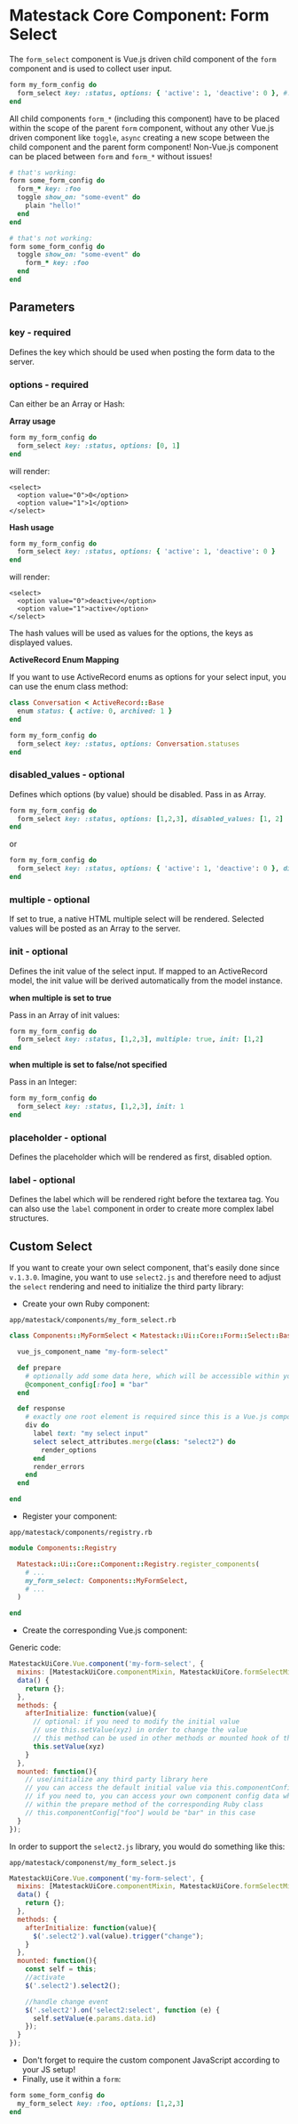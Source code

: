 # Matestack Core Component: Form Select

The `form_select` component is Vue.js driven child component of the `form` component and is used to collect user input.

```ruby
form my_form_config do
  form_select key: :status, options: { 'active': 1, 'deactive': 0 }, #...
end
```

All child components `form_*` \(including this component\) have to be placed within the scope of the parent `form` component, without any other Vue.js driven component like `toggle`, `async` creating a new scope between the child component and the parent form component! Non-Vue.js component can be placed between `form` and `form_*` without issues!

```ruby
# that's working:
form some_form_config do
  form_* key: :foo
  toggle show_on: "some-event" do
    plain "hello!"
  end
end

# that's not working:
form some_form_config do
  toggle show_on: "some-event" do
    form_* key: :foo
  end
end
```

## Parameters

### key - required

Defines the key which should be used when posting the form data to the server.

### options - required

Can either be an Array or Hash:

**Array usage**

```ruby
form my_form_config do
  form_select key: :status, options: [0, 1]
end
```

will render:

```markup
<select>
  <option value="0">0</option>
  <option value="1">1</option>
</select>
```

**Hash usage**

```ruby
form my_form_config do
  form_select key: :status, options: { 'active': 1, 'deactive': 0 }
end
```

will render:

```markup
<select>
  <option value="0">deactive</option>
  <option value="1">active</option>
</select>
```

The hash values will be used as values for the options, the keys as displayed values.

**ActiveRecord Enum Mapping**

If you want to use ActiveRecord enums as options for your select input, you can use the enum class method:

```ruby
class Conversation < ActiveRecord::Base
  enum status: { active: 0, archived: 1 }
end
```

```ruby
form my_form_config do
  form_select key: :status, options: Conversation.statuses
end
```

### disabled\_values - optional

Defines which options \(by value\) should be disabled. Pass in as Array.

```ruby
form my_form_config do
  form_select key: :status, options: [1,2,3], disabled_values: [1, 2]
end
```

or

```ruby
form my_form_config do
  form_select key: :status, options: { 'active': 1, 'deactive': 0 }, disabled_values: [1]
end
```

### multiple - optional

If set to true, a native HTML multiple select will be rendered. Selected values will be posted as an Array to the server.

### init - optional

Defines the init value of the select input. If mapped to an ActiveRecord model, the init value will be derived automatically from the model instance.

**when multiple is set to true**

Pass in an Array of init values:

```ruby
form my_form_config do
  form_select key: :status, [1,2,3], multiple: true, init: [1,2]
end
```

**when multiple is set to false/not specified**

Pass in an Integer:

```ruby
form my_form_config do
  form_select key: :status, [1,2,3], init: 1
end
```

### placeholder - optional

Defines the placeholder which will be rendered as first, disabled option.

### label - optional

Defines the label which will be rendered right before the textarea tag. You can also use the `label` component in order to create more complex label structures.

## Custom Select

If you want to create your own select component, that's easily done since `v.1.3.0`. Imagine, you want to use `select2.js` and therefore need to adjust the `select` rendering and need to initialize the third party library:

* Create your own Ruby component:

`app/matestack/components/my_form_select.rb`

```ruby
class Components::MyFormSelect < Matestack::Ui::Core::Form::Select::Base

  vue_js_component_name "my-form-select"

  def prepare
    # optionally add some data here, which will be accessible within your Vue.js component
    @component_config[:foo] = "bar"
  end

  def response
    # exactly one root element is required since this is a Vue.js component template
    div do
      label text: "my select input"
      select select_attributes.merge(class: "select2") do
        render_options
      end
      render_errors
    end
  end

end
```

* Register your component:

`app/matestack/components/registry.rb`

```ruby
module Components::Registry

  Matestack::Ui::Core::Component::Registry.register_components(
    # ...
    my_form_select: Components::MyFormSelect,
    # ...
  )

end
```

* Create the corresponding Vue.js component:

Generic code:

```javascript
MatestackUiCore.Vue.component('my-form-select', {
  mixins: [MatestackUiCore.componentMixin, MatestackUiCore.formSelectMixin],
  data() {
    return {};
  },
  methods: {
    afterInitialize: function(value){
      // optional: if you need to modify the initial value
      // use this.setValue(xyz) in order to change the value
      // this method can be used in other methods or mounted hook of this component as well!
      this.setValue(xyz)
    }
  },
  mounted: function(){
    // use/initialize any third party library here
    // you can access the default initial value via this.componentConfig["init_value"]
    // if you need to, you can access your own component config data which added
    // within the prepare method of the corresponding Ruby class
    // this.componentConfig["foo"] would be "bar" in this case
  }
});
```

In order to support the `select2.js` library, you would do something like this:

`app/matestack/componenst/my_form_select.js`

```javascript
MatestackUiCore.Vue.component('my-form-select', {
  mixins: [MatestackUiCore.componentMixin, MatestackUiCore.formSelectMixin],
  data() {
    return {};
  },
  methods: {
    afterInitialize: function(value){
      $('.select2').val(value).trigger("change");
    }
  },
  mounted: function(){
    const self = this;
    //activate
    $('.select2').select2();

    //handle change event
    $('.select2').on('select2:select', function (e) {
      self.setValue(e.params.data.id)
    });
  }
});
```

* Don't forget to require the custom component JavaScript according to your JS setup!
* Finally, use it within a `form`:

```ruby
form some_form_config do
  my_form_select key: :foo, options: [1,2,3]
end
```


